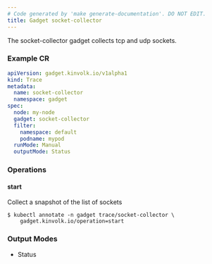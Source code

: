 ```yaml
---
# Code generated by 'make generate-documentation'. DO NOT EDIT.
title: Gadget socket-collector
---
```


The socket-collector gadget collects tcp and udp sockets.

### Example CR

```yaml
apiVersion: gadget.kinvolk.io/v1alpha1
kind: Trace
metadata:
  name: socket-collector
  namespace: gadget
spec:
  node: my-node
  gadget: socket-collector
  filter:
    namespace: default
    podname: mypod
  runMode: Manual
  outputMode: Status
```

### Operations


#### start

Collect a snapshot of the list of sockets

```
$ kubectl annotate -n gadget trace/socket-collector \
    gadget.kinvolk.io/operation=start
```

### Output Modes

* Status
